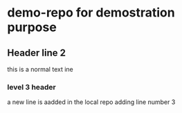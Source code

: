  # demo-repo for demostration purpose
 ## Header line 2
 this is a normal text ine

 ### level 3 header
 a new line is aadded in the local repo
 adding line number 3